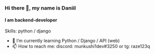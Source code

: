 ### Hi there 👋, my name is Daniil
#### I am backend-developer


Skills: python / django

- 🌱 I’m currently learning Python / Django / API (web)  
- 📫 How to reach me: discord: munkushi1dev#3250 or tg: raze123q 


  
